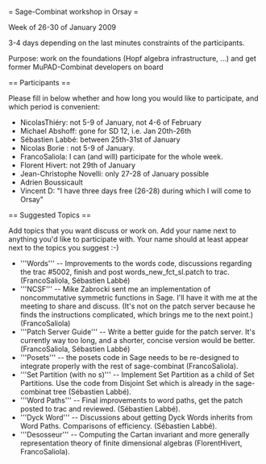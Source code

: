 = Sage-Combinat workshop in Orsay =

Week of 26-30 of January 2009

3-4 days depending on the last minutes constraints of the participants.

Purpose: work on the foundations (Hopf algebra infrastructure, ...) and get former MuPAD-Combinat developers on board


== Participants ==

Please fill in below whether and how long you would like to participate, and which period is convenient:

 * NicolasThiéry: not 5-9 of January, not 4-6 of February
 * Michael Abshoff: gone for SD 12, i.e. Jan 20th-26th
 * Sébastien Labbé: between 25th-31st of January
 * Nicolas Borie : not 5-9 of January.
 * FrancoSaliola: I can (and will) participate for the whole week.
 * Florent Hivert: not 29th of January
 * Jean-Christophe Novelli: only 27-28 of January possible
 * Adrien Boussicault
 * Vincent D: "I have three days free (26-28) during which I will come to Orsay"

== Suggested Topics ==

Add topics that you want discuss or work on. Add your name next to anything you'd like to participate with. Your name should at least appear next to the topics you suggest :-)

 * '''Words''' -- Improvements to the words code, discussions regarding the trac #5002, finish and post words_new_fct_sl.patch to trac. (FrancoSaliola, Sébastien Labbé)
 * '''NCSF''' -- Mike Zabrocki sent me an implementation of noncommutative symmetric functions in Sage. I'll have it with me at the meeting to share and discuss. (It's not on the patch server because he finds the instructions complicated, which brings me to the next point.) (FrancoSaliola)
 * '''Patch Server Guide''' -- Write a better guide for the patch server. It's currently way too long, and a shorter, concise version would be better. (FrancoSaliola, Sébastien Labbé)
 * '''Posets''' -- the posets code in Sage needs to be re-designed to integrate properly with the rest of sage-combinat (FrancoSaliola).
 * '''Set Partition (with no s)''' -- Implement Set Partition as a child of Set Partitions. Use the code from Disjoint Set which is already in the sage-combinat tree (Sébastien Labbé).
 * '''Word Paths''' -- Final improvements to word paths, get the patch posted to trac and reviewed. (Sébastien Labbé).
 * '''Dyck Word''' -- Discussions about getting Dyck Words inherits from Word Paths. Comparisons of efficiency. (Sébastien Labbé).
 * '''Desosseur''' -- Computing the Cartan invariant and more generally representation theory of finite dimensional algebras (FlorentHivert, FrancoSaliola). 
